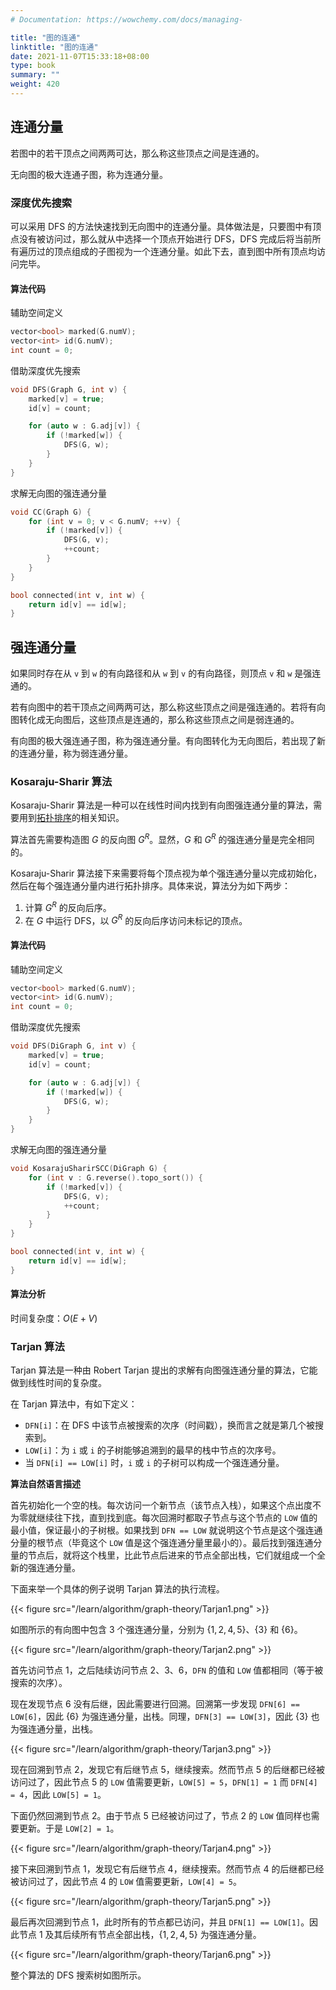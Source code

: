 ```yaml
---
# Documentation: https://wowchemy.com/docs/managing-

title: "图的连通"
linktitle: "图的连通"
date: 2021-11-07T15:33:18+08:00
type: book
summary: ""
weight: 420
---
```


<!--more-->

## 连通分量

若图中的若干顶点之间两两可达，那么称这些顶点之间是连通的。

无向图的极大连通子图，称为连通分量。

### 深度优先搜索

可以采用 DFS 的方法快速找到无向图中的连通分量。具体做法是，只要图中有顶点没有被访问过，那么就从中选择一个顶点开始进行 DFS，DFS 完成后将当前所有遍历过的顶点组成的子图视为一个连通分量。如此下去，直到图中所有顶点均访问完毕。

#### 算法代码

辅助空间定义

```cpp
vector<bool> marked(G.numV);
vector<int> id(G.numV);
int count = 0;
```

借助深度优先搜索

```cpp
void DFS(Graph G, int v) {
    marked[v] = true;
    id[v] = count;

    for (auto w : G.adj[v]) {
        if (!marked[w]) {
            DFS(G, w);
        }
    }
}
```

求解无向图的强连通分量

```cpp
void CC(Graph G) {
    for (int v = 0; v < G.numV; ++v) {
        if (!marked[v]) {
            DFS(G, v);
            ++count;
        }
    }
}
```

```cpp
bool connected(int v, int w) {
    return id[v] == id[w];
}
```

## 强连通分量

如果同时存在从 `v` 到 `w` 的有向路径和从 `w` 到 `v` 的有向路径，则顶点 `v` 和 `w` 是强连通的。

若有向图中的若干顶点之间两两可达，那么称这些顶点之间是强连通的。若将有向图转化成无向图后，这些顶点是连通的，那么称这些顶点之间是弱连通的。

有向图的极大强连通子图，称为强连通分量。有向图转化为无向图后，若出现了新的连通分量，称为弱连通分量。

### Kosaraju-Sharir 算法

Kosaraju-Sharir 算法是一种可以在线性时间内找到有向图强连通分量的算法，需要用到[拓扑排序](../拓扑排序)的相关知识。

算法首先需要构造图 $G$ 的反向图 $G^R$。显然，$G$ 和 $G^R$ 的强连通分量是完全相同的。

Kosaraju-Sharir 算法接下来需要将每个顶点视为单个强连通分量以完成初始化，然后在每个强连通分量内进行拓扑排序。具体来说，算法分为如下两步：

1. 计算 $G^R$ 的反向后序。
2. 在 $G$ 中运行 DFS，以 $G^R$ 的反向后序访问未标记的顶点。

#### 算法代码

辅助空间定义

```cpp
vector<bool> marked(G.numV);
vector<int> id(G.numV);
int count = 0;
```

借助深度优先搜索

```cpp
void DFS(DiGraph G, int v) {
    marked[v] = true;
    id[v] = count;

    for (auto w : G.adj[v]) {
        if (!marked[w]) {
            DFS(G, w);
        }
    }
}
```

求解无向图的强连通分量

```cpp
void KosarajuSharirSCC(DiGraph G) {
    for (int v : G.reverse().topo_sort()) {
        if (!marked[v]) {
            DFS(G, v);
            ++count;
        }
    }
}
```

```cpp
bool connected(int v, int w) {
    return id[v] == id[w];
}
```

#### 算法分析

时间复杂度：$O(E + V)$

### Tarjan 算法

Tarjan 算法是一种由 Robert Tarjan 提出的求解有向图强连通分量的算法，它能做到线性时间的复杂度。

在 Tarjan 算法中，有如下定义：

- `DFN[i]`：在 DFS 中该节点被搜索的次序（时间戳），换而言之就是第几个被搜索到。
- `LOW[i]`：为 `i` 或 `i` 的子树能够追溯到的最早的栈中节点的次序号。
- 当 `DFN[i] == LOW[i]` 时，`i` 或 `i` 的子树可以构成一个强连通分量。

**算法自然语言描述**

首先初始化一个空的栈。每次访问一个新节点（该节点入栈），如果这个点出度不为零就继续往下找，直到找到底。每次回溯时都取子节点与这个节点的 `LOW` 值的最小值，保证最小的子树根。如果找到 `DFN == LOW` 就说明这个节点是这个强连通分量的根节点（毕竟这个 `LOW` 值是这个强连通分量里最小的）。最后找到强连通分量的节点后，就将这个栈里，比此节点后进来的节点全部出栈，它们就组成一个全新的强连通分量。

下面来举一个具体的例子说明 Tarjan 算法的执行流程。

{{< figure src="/learn/algorithm/graph-theory/Tarjan1.png" >}}

如图所示的有向图中包含 3 个强连通分量，分别为 $\{1, 2, 4, 5\}$、$\{3\}$ 和 $\{6\}$。

{{< figure src="/learn/algorithm/graph-theory/Tarjan2.png" >}}

首先访问节点 $1$，之后陆续访问节点 $2$、$3$、$6$，`DFN` 的值和 `LOW` 值都相同（等于被搜索的次序）。

现在发现节点 $6$ 没有后继，因此需要进行回溯。回溯第一步发现 `DFN[6] == LOW[6]`，因此 $\{6\}$ 为强连通分量，出栈。同理，`DFN[3] == LOW[3]`，因此 $\{3\}$ 也为强连通分量，出栈。

{{< figure src="/learn/algorithm/graph-theory/Tarjan3.png" >}}

现在回溯到节点 $2$，发现它有后继节点 $5$，继续搜索。然而节点 $5$ 的后继都已经被访问过了，因此节点 $5$ 的 `LOW` 值需要更新，`LOW[5] = 5`，`DFN[1] = 1` 而 `DFN[4] = 4`，因此 `LOW[5] = 1`。

下面仍然回溯到节点 $2$。由于节点 $5$ 已经被访问过了，节点 $2$ 的 `LOW` 值同样也需要更新。于是 `LOW[2] = 1`。

{{< figure src="/learn/algorithm/graph-theory/Tarjan4.png" >}}

接下来回溯到节点 $1$，发现它有后继节点 $4$，继续搜索。然而节点 $4$ 的后继都已经被访问过了，因此节点 $4$ 的 `LOW` 值需要更新，`LOW[4] = 5`。

{{< figure src="/learn/algorithm/graph-theory/Tarjan5.png" >}}

最后再次回溯到节点 $1$，此时所有的节点都已访问，并且 `DFN[1] == LOW[1]`。因此节点 $1$ 及其后续所有节点全部出栈，$\{1, 2, 4, 5\}$ 为强连通分量。

{{< figure src="/learn/algorithm/graph-theory/Tarjan6.png" >}}

整个算法的 DFS 搜索树如图所示。